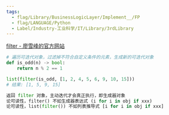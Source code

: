 ```yaml
---
tags:
  - flag/Library/BusinessLogicLayer/Implement__/FP
  - flag/LANGUAGE/Python
  - Label/Industry-工业科学/IT/Library/3rdLibrary
---
```


[filter - 廖雪峰的官方网站](https://www.liaoxuefeng.com/wiki/1016959663602400/1017404530360000)


```python
# 遍历可迭代对象，过滤掉不符合自定义条件的元素，生成新的可迭代对象
def is_odd(n) -> bool:
    return n % 2 == 1

list(filter(is_odd, [1, 2, 4, 5, 6, 9, 10, 15]))
# 结果: [1, 5, 9, 15]

返回 filter 对象，主动迭代才会真正执行，即生成器对象
论可读性，filter() 不如生成器表达式 (i for i in obj if xxx)
论可读性，list(filter()) 不如列表推导式 [i for i in obj if xxx]

```
